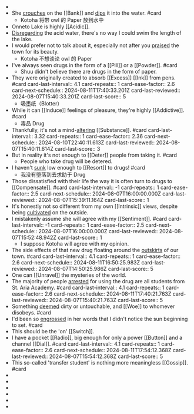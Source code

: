 -
- She [crouches]([[Crouch]]) on the [[Bank]] and [dips]([[Dip]]) it into the water. #card
	- Kotoha 将带 owl 的 Paper 放到水中
- Onneto Lake is highly [[Acidic]].
- [Disregarding]([[Disregard]]) the acid water, there's no way I could swim the length of the lake.
- I would prefer not to talk about it, especially not after you [praised]([[Praise]]) the town for its beauty.
	- Kotoha 不想谈论 owl 的 Paper
- I've always seen drugs in the form of a [[Pill]] or a [[Powder]]. #card
	- Shuu didn't believe there are drugs in the form of paper.
- They were originally created to absorb [[Excess]] [[Ink]] from pens. #card
  card-last-interval:: 4.1
  card-repeats:: 1
  card-ease-factor:: 2.6
  card-next-schedule:: 2024-08-11T17:40:33.201Z
  card-last-reviewed:: 2024-08-07T15:40:33.201Z
  card-last-score:: 5
	- 吸墨纸（Blotter）
- While it can [[Induce]] feelings of pleasure, they're highly [[Addictive]]. #card
	- 毒品 Drug
- Thankfully, it's not a mind-[altering]([[Alter]]) [[Substance]]. #card
  card-last-interval:: 3.32
  card-repeats:: 1
  card-ease-factor:: 2.36
  card-next-schedule:: 2024-08-10T22:40:11.613Z
  card-last-reviewed:: 2024-08-07T15:40:11.614Z
  card-last-score:: 3
- But in reality it's not enough to [[Deter]] people from taking it. #card
	- People who take drug will be detered.
- I haven't [sunk]([[Sink]]) low enough to [[Resort]] to drugs! #card
	- 我没有堕落到去求助于 Drug
- Those dissatisfied with their life the way it is often turn to drugs to [[Compensate]]. #card
  card-last-interval:: -1
  card-repeats:: 1
  card-ease-factor:: 2.5
  card-next-schedule:: 2024-08-07T16:00:00.000Z
  card-last-reviewed:: 2024-08-07T15:39:11.164Z
  card-last-score:: 1
- It's honestly not so different from my own [[Intrinsic]] views, despite being [cultivated]([[Cultivate]]) on the outside.
- I mistakenly assume she will agree with my [[Sentiment]]. #card
  card-last-interval:: -1
  card-repeats:: 1
  card-ease-factor:: 2.5
  card-next-schedule:: 2024-08-07T16:00:00.000Z
  card-last-reviewed:: 2024-08-07T15:52:48.942Z
  card-last-score:: 1
	- I suppose Kotoha will agree with my opinion.
- The side effects of that new drug floating around the [outskirts]([[Outskirt]]) of our town. #card
  card-last-interval:: 4.1
  card-repeats:: 1
  card-ease-factor:: 2.6
  card-next-schedule:: 2024-08-11T16:50:25.983Z
  card-last-reviewed:: 2024-08-07T14:50:25.986Z
  card-last-score:: 5
- One can [[Unravel]] the mysteries of the world.
- The majority of people [arrested]([[Arrest]]) for using the drug are all students from St. Aria Academy. #card
  card-last-interval:: 4.1
  card-repeats:: 1
  card-ease-factor:: 2.6
  card-next-schedule:: 2024-08-11T17:40:21.763Z
  card-last-reviewed:: 2024-08-07T15:40:21.763Z
  card-last-score:: 5
- Something [deemed]([[Deem]]) dirty or untouchable, and [[Woe]] to whomever disobeys. #card
- I'd been so [engrossed]([[Engross]]) in her words that I didn't notice the sun beginning to set. #card
- This should be the 'on' [[Switch]].
- I have a pocket [[Radio]], big enough for only a power [[Button]] and a channel [[Dial]]. #card
  card-last-interval:: 4.1
  card-repeats:: 1
  card-ease-factor:: 2.6
  card-next-schedule:: 2024-08-11T17:54:12.368Z
  card-last-reviewed:: 2024-08-07T15:54:12.368Z
  card-last-score:: 5
- This so-called 'transfer student' is nothing more meaningless [[Gossip]]. #card
-
-
-
-
-
-